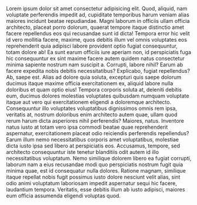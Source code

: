 Lorem ipsum dolor sit amet consectetur adipisicing elit. Quod, aliquid, nam voluptate perferendis impedit ad, cupiditate temporibus harum veniam alias maiores incidunt beatae repudiandae. Magni laborum in officiis ullam officia architecto, placeat porro dolorum, quaerat tempore itaque distinctio amet facere repellendus eos qui recusandae sunt id dicta! Tempora error hic velit id vero mollitia facere, maxime, quos debitis illum vel omnis voluptates eos reprehenderit quia adipisci labore provident optio fugiat consequuntur, totam dolore ab! Ea sunt earum officiis iure aperiam non, id perspiciatis fuga hic consequuntur ex sint maxime facere autem quidem natus consectetur minima sapiente nostrum nam suscipit a. Corrupti, labore nihil? Earum ab facere expedita nobis debitis necessitatibus? Explicabo, fugiat repellendus? Ab, saepe est. Alias ad dolore quia soluta, excepturi quis saepe dolorum ducimus itaque maxime officia exercitationem ex, aliquid labore nulla doloribus et quam optio eius! Tempora corporis soluta at, deleniti debitis eum, ducimus dolores molestias voluptates quibusdam numquam voluptate itaque aut vero qui exercitationem eligendi a doloremque architecto. Consequuntur illo voluptates voluptatibus dignissimos omnis rem ipsa, veritatis at, nostrum doloribus enim architecto autem quae, ullam quod rerum harum dicta asperiores nihil perferendis? Maiores, natus. Inventore natus iusto at totam vero ipsa commodi beatae quae reprehenderit aspernatur, exercitationem placeat odio reiciendis perferendis repellendus? Earum illum nemo necessitatibus corporis amet voluptatibus, molestiae dicta iusto ipsa sed libero at perspiciatis eos. Accusamus, tempore, sed architecto consequuntur iste tenetur blanditiis odit autem id illo necessitatibus voluptatum. Nemo similique dolorem libero ea fugiat corrupti, laborum nam a eius recusandae modi quo perspiciatis nostrum fugit quia minima quae, est id consequatur nulla dolores. Ratione magnam, similique itaque repellat nobis fugit possimus iusto dolore nesciunt velit alias, sint odio animi voluptatum laboriosam impedit aspernatur sequi hic facere, laudantium tempora. Veritatis, esse debitis illum ab iusto adipisci, maiores eum officia assumenda eligendi voluptas quod.
